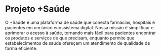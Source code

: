 # Projeto +Saúde

O +Saúde é uma plataforma de saúde que conecta farmácias, hospitais e pacientes em um único ecossistema digital. Nossa missão é simplificar e aprimorar o acesso à saúde, tornando mais fácil para pacientes encontrar os produtos e serviços de que precisam, enquanto permite que estabelecimentos de saúde ofereçam um atendimento de qualidade de forma eficiente.
